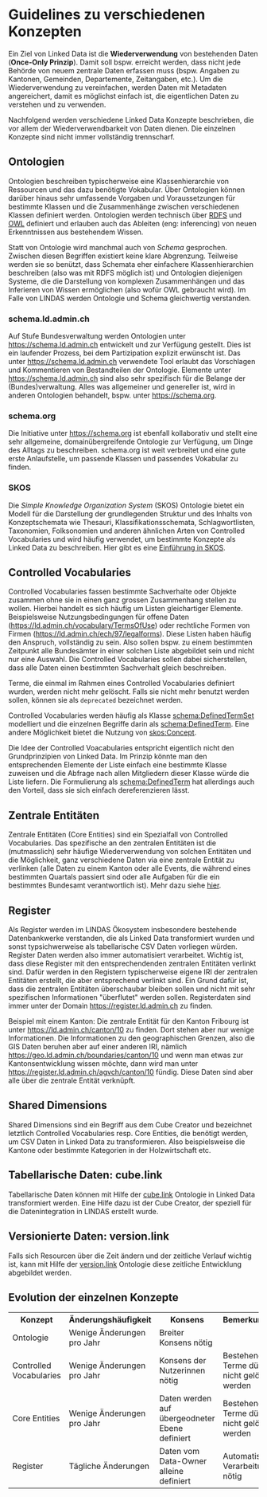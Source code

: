 # Guidelines zu verschiedenen Konzepten
Ein Ziel von Linked Data ist die **Wiederverwendung** von bestehenden Daten (**Once-Only Prinzip**). Damit soll bspw. erreicht werden, dass nicht jede Behörde von neuem zentrale Daten erfassen muss (bspw. Angaben zu Kantonen, Gemeinden, Departemente, Zeitangaben, etc.). Um die Wiederverwendung zu vereinfachen, werden Daten mit Metadaten angereichert, damit es möglichst einfach ist, die eigentlichen Daten zu verstehen und zu verwenden.

Nachfolgend werden verschiedene Linked Data Konzepte beschrieben, die vor allem der Wiederverwendbarkeit von Daten dienen. Die einzelnen Konzepte sind nicht immer vollständig trennscharf.

## Ontologien
Ontologien beschreiben typischerweise eine Klassenhierarchie von Ressourcen und das dazu benötigte Vokabular. Über Ontologien können darüber hinaus sehr umfassende Vorgaben und Voraussetzungen für bestimmte Klassen und die Zusammenhänge zwischen verschiedenen Klassen definiert werden. Ontologien werden technisch über [RDFS](https://www.w3.org/TR/rdf-schema/) und [OWL](https://www.w3.org/TR/owl2-overview/) definiert und erlauben auch das Ableiten (eng: inferencing) von neuen Erkenntnissen aus bestehendem Wissen.

Statt von Ontologie wird manchmal auch von *Schema* gesprochen. Zwischen diesen Begriffen existiert keine klare Abgrenzung. Teilweise werden sie so benützt, dass Schemata eher einfachere Klassenhierarchien beschreiben (also was mit RDFS möglich ist) und Ontologien diejenigen Systeme, die die Darstellung von komplexen Zusammenhängen und das Inferieren von Wissen ermöglichen (also wofür OWL gebraucht wird). Im Falle von LINDAS werden Ontologie und Schema gleichwertig verstanden.

### schema.ld.admin.ch
Auf Stufe Bundesverwaltung werden Ontologien unter https://schema.ld.admin.ch entwickelt und zur Verfügung gestellt. Dies ist ein laufender Prozess, bei dem Partizipation explizit erwünscht ist. Das unter https://schema.ld.admin.ch verwendete Tool erlaubt das Vorschlagen und Kommentieren von Bestandteilen der Ontologie. Elemente unter https://schema.ld.admin.ch sind also sehr spezifisch für die Belange der (Bundes)verwaltung. Alles was allgemeiner und genereller ist, wird in anderen Ontologien behandelt, bspw. unter https://schema.org.

### schema.org
Die Initiative unter https://schema.org ist ebenfall kollaborativ und stellt eine sehr allgemeine, domainübergreifende Ontologie zur Verfügung, um Dinge des Alltags zu beschreiben. schema.org ist weit verbreitet und eine gute erste Anlaufstelle, um passende Klassen und passendes Vokabular zu finden.

### SKOS
Die *Simple Knowledge Organization System* (SKOS) Ontologie bietet ein Modell für die Darstellung der grundlegenden Struktur und des Inhalts von Konzeptschemata wie Thesauri, Klassifikationsschemata, Schlagwortlisten, Taxonomien, Folksonomien und anderen ähnlichen Arten von Controlled Vocabularies und wird häufig verwendet, um bestimmte Konzepte als Linked Data zu beschreiben. Hier gibt es eine [Einführung in SKOS](https://www.w3.org/TR/skos-primer/).

## Controlled Vocabularies
Controlled Vocabularies fassen bestimmte Sachverhalte oder Objekte zusammen ohne sie in einen ganz grossen Zusammenhang stellen zu wollen. Hierbei handelt es sich häufig um Listen gleichartiger Elemente. Beispielsweise Nutzungsbedingungen für offene Daten (https://ld.admin.ch/vocabulary/TermsOfUse) oder rechtliche Formen von Firmen (https://ld.admin.ch/ech/97/legalforms). Diese Listen haben häufig den Anspruch, vollständig zu sein. Also sollen bspw. zu einem bestimmten Zeitpunkt alle Bundesämter in einer solchen Liste abgebildet sein und nicht nur eine Auswahl. Die Controlled Vocabularies sollen dabei sicherstellen, dass alle Daten einen bestimmten Sachverhalt gleich beschreiben.

Terme, die einmal im Rahmen eines Controlled Vocabularies definiert wurden, werden nicht mehr gelöscht. Falls sie nicht mehr benutzt werden sollen, können sie als `deprecated` bezeichnet werden.

Controlled Vocabularies werden häufig als Klasse [schema:DefinedTermSet](https://schema.org/DefinedTermSet) modelliert und die einzelnen Begriffe darin als [schema:DefinedTerm](https://schema.org/DefinedTerm). Eine andere Möglichkeit bietet die Nutzung von [skos:Concept](http://www.w3.org/2004/02/skos/core#Concept).

Die Idee der Controlled Voacabularies entspricht eigentlich nicht den Grundprinzipien von Linked Data. Im Prinzip könnte man den entsprechenden Elemente der Liste einfach eine bestimmte Klasse zuweisen und die Abfrage nach allen Mitgliedern dieser Klasse würde die Liste liefern. Die Formulierung als [schema:DefinedTerm](https://schema.org/DefinedTerm) hat allerdings auch den Vorteil, dass sie sich einfach dereferenzieren lässt.

## Zentrale Entitäten
Zentrale Entitäten (Core Entities) sind ein Spezialfall von Controlled Vocabularies. Das spezifische an den zentralen Entitäten ist die (mutmasslich) sehr häufige Wiederverwendung von solchen Entitäten und die Möglichkeit, ganz verschiedene Daten via eine zentrale Entität zu verlinken (alle Daten zu einem Kanton oder alle Events, die während eines bestimmten Quartals passiert sind oder alle Aufgaben für die ein bestimmtes Bundesamt verantwortlich ist). Mehr dazu siehe [hier](/governance/core-concepts/).

## Register
Als Register werden im LINDAS Ökosystem insbesondere bestehende Datenbankwerke verstanden, die als Linked Data transformiert wurden und sonst typsichwerweise als tabellarische CSV Daten vorliegen würden. Register Daten werden also immer automatisiert verarbeitet. Wichtig ist, dass diese Register mit den entsprechendenden zentralen Entitäten verlinkt sind. Dafür werden in den Registern typischerweise eigene IRI der zentralen Entitäten erstellt, die aber entsprechend verlinkt sind. Ein Grund dafür ist, dass die zentralen Entitäten überschaubar bleiben sollen und nicht mit sehr spezifischen Informationen "überflutet" werden sollen. Registerdaten sind immer unter der Domain https://register.ld.admin.ch zu finden.

Beispiel mit einem Kanton: Die zentrale Entität für den Kanton Fribourg ist unter https://ld.admin.ch/canton/10 zu finden. Dort stehen aber nur wenige Informationen. Die Informationen zu den geographischen Grenzen, also die GIS Daten beruhen aber auf einer anderen IRI, nämlich https://geo.ld.admin.ch/boundaries/canton/10 und wenn man etwas zur Kantonsentwicklung wissen möchte, dann wird man unter https://register.ld.admin.ch/agvch/canton/10 fündig. Diese Daten sind aber alle über die zentrale Entität verknüpft.

## Shared Dimensions
Shared Dimensions sind ein Begriff aus dem Cube Creator und bezeichnet letztlich Controlled Vocabularies resp. Core Entities, die benötigt werden, um CSV Daten in Linked Data zu transformieren. Also beispielsweise die Kantone oder bestimmte Kategorien in der Holzwirtschaft etc.

## Tabellarische Daten: cube.link
Tabellarische Daten können mit Hilfe der [cube.link](https://cube.link) Ontologie in Linked Data transformiert werden. Eine Hilfe dazu ist der Cube Creator, der speziell für die Datenintegration in LINDAS erstellt wurde.

## Versionierte Daten: version.link
Falls sich Resourcen über die Zeit ändern und der zeitliche Verlauf wichtig ist, kann mit Hilfe der [version.link](https://version.link) Ontologie diese zeitliche Entwicklung abgebildet werden.

## Evolution der einzelnen Konzepte
<table class="table">
<tr>
    <th>Konzept</th>
    <th>Änderungshäufigkeit</th>
    <th>Konsens</th>
    <th>Bemerkungen</th>
</tr>
<tr>
    <td>Ontologie</td>
    <td>Wenige Änderungen pro Jahr</td>
    <td>Breiter Konsens nötig</td>
    <td></td>
</tr>
<tr>
    <td>Controlled Vocabularies</td>
    <td>Wenige Änderungen pro Jahr</td>
    <td>Konsens der Nutzerinnen nötig</td>
    <td>Bestehende Terme dürfe nicht gelöscht werden</td>
</tr>
<tr>
    <td>Core Entities</td>
    <td>Wenige Änderungen pro Jahr</td>
    <td>Daten werden auf übergeodneter Ebene definiert</td>
    <td>Bestehende Terme dürfe nicht gelöscht werden</td>
</tr>
<tr>
    <td>Register</td>
    <td>Tägliche Änderungen</td>
    <td>Daten vom Data-Owner alleine definiert</td>
    <td>Automatisierte Verarbeitung nötig</td>
</tr>
</table>
